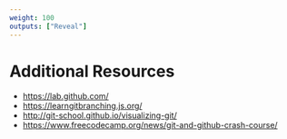 ```yaml
---
weight: 100
outputs: ["Reveal"]
---
```


# Additional Resources

- https://lab.github.com/
- https://learngitbranching.js.org/
- http://git-school.github.io/visualizing-git/
- https://www.freecodecamp.org/news/git-and-github-crash-course/